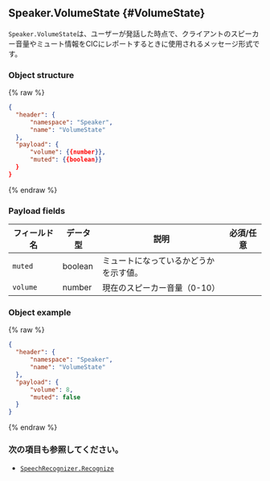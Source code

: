 ## Speaker.VolumeState {#VolumeState}
`Speaker.VolumeState`は、ユーザーが発話した時点で、クライアントのスピーカー音量やミュート情報をCICにレポートするときに使用されるメッセージ形式です。

### Object structure
{% raw %}
```json
{
  "header": {
      "namespace": "Speaker",
      "name": "VolumeState"
  },
  "payload": {
      "volume": {{number}},
      "muted": {{boolean}}
  }
}
```
{% endraw %}

### Payload fields

| フィールド名       | データ型    | 説明                     | 必須/任意 |
|---------------|---------|-----------------------------|:---------:|
| `muted`         | boolean | ミュートになっているかどうかを示す値。                    |      |
| `volume`        | number  | 現在のスピーカー音量（0-10）     |      |

### Object example
{% raw %}
```json
{
  "header": {
      "namespace": "Speaker",
      "name": "VolumeState"
  },
  "payload": {
      "volume": 8,
      "muted": false
  }
}
```
{% endraw %}

### 次の項目も参照してください。
* [`SpeechRecognizer.Recognize`](/Develop/References/MessageInterfaces/SpeechRecognizer.md#Recognize)

